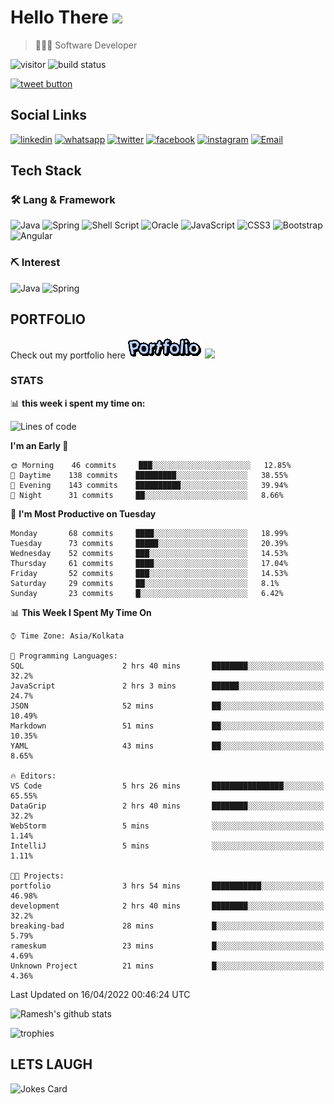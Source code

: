 
# Hello There <img src="https://media.giphy.com/media/hvRJCLFzcasrR4ia7z/giphy.gif" width="25px">

> 👨🏻‍💻 Software Developer

![visitor](https://visitor-badge.glitch.me/badge?page_id=rameskum) ![build status](https://github.com/rameskum/rameskum/workflows/build/badge.svg)

<a href="https://twitter.com/intent/tweet?text=Share&url=https%3A%2F%2Frameskum.com&hashtags=portfolio&original_referer=http%3A%2F%2Fgithub.com%2F&tw_p=tweetbutton" target="_blank">
  <img src="http://jpillora.com/github-twitter-button/img/tweet.png"
       alt="tweet button" title="Share"></img>
</a>

## Social Links

[![linkedin](https://img.shields.io/badge/LinkedIn-0077B5?style=for-the-badge&logo=linkedin&logoColor=white)](https://www.linkedin.com/in/rameskum/) [![whatsapp](https://img.shields.io/badge/WhatsApp-25D366?style=for-the-badge&logo=whatsapp&logoColor=white)](https://wa.me/+917064247865) [![twitter](https://img.shields.io/badge/Twitter-1DA1F2?style=for-the-badge&logo=twitter&logoColor=white)](https://twitter.com/rameskum) [![facebook](https://img.shields.io/badge/Facebook-1877F2?style=for-the-badge&logo=facebook&logoColor=white)](https://www.facebook.com/rameskum.fb) [![instagram](https://img.shields.io/badge/Instagram-E4405F?style=for-the-badge&logo=instagram&logoColor=white)](https://www.instagram.com/rameskum.ms/) [![Email](https://img.shields.io/badge/Microsoft_Outlook-0078D4?style=for-the-badge&logo=microsoft-outlook&logoColor=white)](mailto:rameskum.ms@outlook.com)

## Tech Stack

### 🛠 Lang & Framework

![Java](https://img.shields.io/badge/java-%23ED8B00.svg?style=for-the-badge&logo=java&logoColor=white) ![Spring](https://img.shields.io/badge/spring-%236DB33F.svg?style=for-the-badge&logo=spring&logoColor=white) ![Shell Script](https://img.shields.io/badge/shell_script-%23121011.svg?style=for-the-badge&logo=gnu-bash&logoColor=white) ![Oracle](https://img.shields.io/badge/Oracle-F80000?style=for-the-badge&logo=oracle&logoColor=white) ![JavaScript](https://img.shields.io/badge/javascript-%23323330.svg?style=for-the-badge&logo=javascript&logoColor=%23F7DF1E) ![CSS3](https://img.shields.io/badge/css3-%231572B6.svg?style=for-the-badge&logo=css3&logoColor=white) ![Bootstrap](https://img.shields.io/badge/bootstrap-%23563D7C.svg?style=for-the-badge&logo=bootstrap&logoColor=white) ![Angular](https://img.shields.io/badge/angular-%23DD0031.svg?style=for-the-badge&logo=angular&logoColor=white)

### ⛏ Interest

![Java](https://img.shields.io/badge/java-%23ED8B00.svg?style=for-the-badge&logo=java&logoColor=white) ![Spring](https://img.shields.io/badge/spring-%236DB33F.svg?style=for-the-badge&logo=spring&logoColor=white)

## PORTFOLIO

Check out my portfolio here [![PORFOLIO](res/portfolio.gif)](https://rameskum.com) <img src="https://media4.giphy.com/media/3ohhwjlY5Qvz1SA4Y8/giphy.gif?cid=790b7611c14d5b41f651c2be47dde117af00c078726bf08f&rid=giphy.gif&ct=s" width="30px">

### STATS

📊 **this week i spent my time on:**

<!--START_SECTION:waka-->
![Lines of code](https://img.shields.io/badge/From%20Hello%20World%20I%27ve%20Written-557%20Thousand%20lines%20of%20code-blue)

**I'm an Early 🐤** 

```text
🌞 Morning    46 commits     ███░░░░░░░░░░░░░░░░░░░░░░   12.85% 
🌆 Daytime    138 commits    █████████░░░░░░░░░░░░░░░░   38.55% 
🌃 Evening    143 commits    ██████████░░░░░░░░░░░░░░░   39.94% 
🌙 Night      31 commits     ██░░░░░░░░░░░░░░░░░░░░░░░   8.66%

```
📅 **I'm Most Productive on Tuesday** 

```text
Monday       68 commits     ████░░░░░░░░░░░░░░░░░░░░░   18.99% 
Tuesday      73 commits     █████░░░░░░░░░░░░░░░░░░░░   20.39% 
Wednesday    52 commits     ███░░░░░░░░░░░░░░░░░░░░░░   14.53% 
Thursday     61 commits     ████░░░░░░░░░░░░░░░░░░░░░   17.04% 
Friday       52 commits     ███░░░░░░░░░░░░░░░░░░░░░░   14.53% 
Saturday     29 commits     ██░░░░░░░░░░░░░░░░░░░░░░░   8.1% 
Sunday       23 commits     █░░░░░░░░░░░░░░░░░░░░░░░░   6.42%

```


📊 **This Week I Spent My Time On** 

```text
⌚︎ Time Zone: Asia/Kolkata

💬 Programming Languages: 
SQL                      2 hrs 40 mins       ████████░░░░░░░░░░░░░░░░░   32.2% 
JavaScript               2 hrs 3 mins        ██████░░░░░░░░░░░░░░░░░░░   24.7% 
JSON                     52 mins             ██░░░░░░░░░░░░░░░░░░░░░░░   10.49% 
Markdown                 51 mins             ██░░░░░░░░░░░░░░░░░░░░░░░   10.35% 
YAML                     43 mins             ██░░░░░░░░░░░░░░░░░░░░░░░   8.65%

🔥 Editors: 
VS Code                  5 hrs 26 mins       ████████████████░░░░░░░░░   65.55% 
DataGrip                 2 hrs 40 mins       ████████░░░░░░░░░░░░░░░░░   32.2% 
WebStorm                 5 mins              ░░░░░░░░░░░░░░░░░░░░░░░░░   1.14% 
IntelliJ                 5 mins              ░░░░░░░░░░░░░░░░░░░░░░░░░   1.11%

🐱‍💻 Projects: 
portfolio                3 hrs 54 mins       ███████████░░░░░░░░░░░░░░   46.98% 
development              2 hrs 40 mins       ████████░░░░░░░░░░░░░░░░░   32.2% 
breaking-bad             28 mins             █░░░░░░░░░░░░░░░░░░░░░░░░   5.79% 
rameskum                 23 mins             █░░░░░░░░░░░░░░░░░░░░░░░░   4.69% 
Unknown Project          21 mins             █░░░░░░░░░░░░░░░░░░░░░░░░   4.36%

```


 Last Updated on 16/04/2022 00:46:24 UTC
<!--END_SECTION:waka-->

![Ramesh's github stats](https://github-readme-stats.vercel.app/api?username=rameskum&show_icons=true&count_private=true&theme=dark)

![trophies](https://github-profile-trophy.vercel.app/?username=rameskum)

## LETS LAUGH

![Jokes Card](https://readme-jokes.vercel.app/api)


